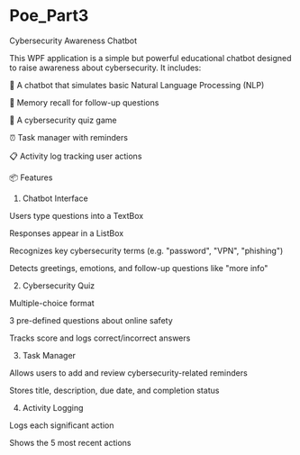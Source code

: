 # Poe_Part3

Cybersecurity Awareness Chatbot

This WPF application is a simple but powerful educational chatbot designed to raise awareness about cybersecurity. It includes:

💬 A chatbot that simulates basic Natural Language Processing (NLP)

🧠 Memory recall for follow-up questions

📝 A cybersecurity quiz game

⏰ Task manager with reminders

📋 Activity log tracking user actions

📦 Features

1. Chatbot Interface

Users type questions into a TextBox

Responses appear in a ListBox

Recognizes key cybersecurity terms (e.g. "password", "VPN", "phishing")

Detects greetings, emotions, and follow-up questions like "more info"

2. Cybersecurity Quiz

Multiple-choice format

3 pre-defined questions about online safety

Tracks score and logs correct/incorrect answers

3. Task Manager

Allows users to add and review cybersecurity-related reminders

Stores title, description, due date, and completion status

4. Activity Logging

Logs each significant action

Shows the 5 most recent actions
